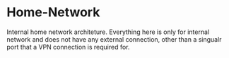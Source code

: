 # Home-Network
 Internal home network architeture. Everything here is only for internal network and does not have any external connection, other than a singualr port that a VPN connection is required for.

